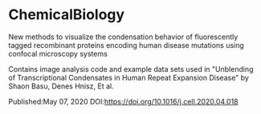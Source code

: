 # ChemicalBiology
New methods to visualize the condensation behavior of fluorescently tagged recombinant proteins encoding human disease mutations using confocal microscopy systems

Contains image analysis code and example data sets used in "Unblending of Transcriptional Condensates in Human Repeat Expansion Disease" by Shaon Basu, Denes Hnisz, Et al.

Published:May 07, 2020 DOI:https://doi.org/10.1016/j.cell.2020.04.018
